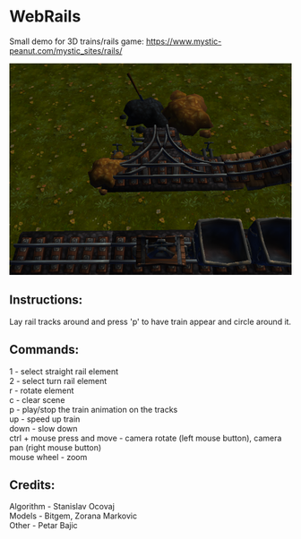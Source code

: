 # WebRails
Small demo for 3D trains/rails game: https://www.mystic-peanut.com/mystic_sites/rails/

![alt tag](screenshot.png)

## Instructions:
Lay rail tracks around and press 'p' to have train appear and circle around it.

## Commands:
1 - select straight rail element  
2 - select turn rail element  
r - rotate element  
c - clear scene  
p - play/stop the train animation on the tracks  
up - speed up train  
down - slow down  
ctrl + mouse press and move - camera rotate (left mouse button), camera pan (right mouse button)  
mouse wheel - zoom  

## Credits:
Algorithm - Stanislav Ocovaj  
Models - Bitgem, Zorana Markovic  
Other - Petar Bajic   



